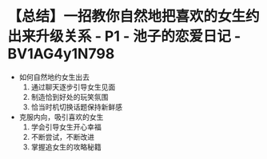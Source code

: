 # 【总结】一招教你自然地把喜欢的女生约出来升级关系 - P1 - 池子的恋爱日记 - BV1AG4y1N798

-   如何自然地约女生出去
    1.  通过聊天逐步引导女生见面
    2.  制造恰到好处的玩笑氛围
    3.  恰当时机切换话题保持新鲜感
-   克服内向，吸引喜欢的女生
    1.  学会引导女生开心幸福
    2.  不断尝试，不断改进
    3.  掌握追女生的攻略秘籍